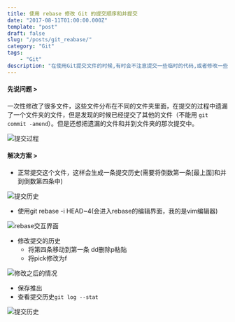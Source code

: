 ```yaml
---
title: 使用 rebase 修改 Git 的提交顺序和并提交
date: "2017-08-11T01:00:00.000Z"
template: "post"
draft: false
slug: "/posts/git_reabase/"
category: "Git"
tags:
    - "Git"
description: "在使用Git提交文件的时候,有时会不注意提交一些临时的代码,或者修改一些提交的描述,或者合并一些提交,删除一些提交历史.通过rebase指令完成这些操作"
---
```


#### 先说问题 >
一次性修改了很多文件，这些文件分布在不同的文件夹里面，在提交的过程中遗漏了一个文件夹的文件，但是发现的时候已经提交了其他的文件（不能用 ```git commit -amend```）。但是还想把遗漏的文件和并到文件夹的那次提交中。

![提交过程](http://upload-images.jianshu.io/upload_images/1419533-414d00af5c860d8d.png?imageMogr2/auto-orient/strip%7CimageView2/2/w/1240)

#### 解决方案 >
* 正常提交这个文件，这样会生成一条提交历史(需要将倒数第一条[最上面]和并到倒数第四条中)

![提交历史](http://upload-images.jianshu.io/upload_images/1419533-5f5c296a21ab3fdd.png?imageMogr2/auto-orient/strip%7CimageView2/2/w/1240)

* 使用git rebase -i HEAD~4(会进入rebase的编辑界面，我的是vim编辑器)

![rebase交互界面](http://upload-images.jianshu.io/upload_images/1419533-a54aedfe2c0f5a65.png?imageMogr2/auto-orient/strip%7CimageView2/2/w/1240)

* 修改提交的历史
  *  将第四条移动到第一条 dd删除p粘贴
  *  将pick修改为f


![修改之后的情况](http://upload-images.jianshu.io/upload_images/1419533-a87ee22e0def68f2.png?imageMogr2/auto-orient/strip%7CimageView2/2/w/1240)

* 保存推出
* 查看提交历史```git log --stat```


![提交历史](http://upload-images.jianshu.io/upload_images/1419533-e60e8d7023e8080e.png?imageMogr2/auto-orient/strip%7CimageView2/2/w/1240)
